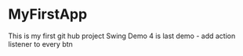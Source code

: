 # MyFirstApp
This is my first git hub project
Swing Demo 4 is last demo - add action listener to every btn
